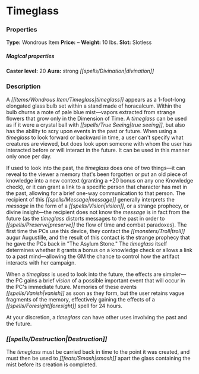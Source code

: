 ﻿---
Title: "Timeglass"
Type: "Wondrous Item"
Price: "–"
Weight: "10 lbs."
Slot: "Slotless"
Caster level: "20"
Aura: "strong divination"
Description: |
  "A _timeglass_ appears as a 1-foot-long elongated glass bulb set within a stand made of horacalcum. Within the bulb churns a mote of pale blue mist—vapors extracted from strange flowers that grow only in the Dimension of Time. A _timeglass_ can be used as if it were a _crystal ball_ with _true seeing_, but also has the ability to scry upon events in the past or future. When using a _timeglass_ to look forward or backward in time, a user can't specify what creatures are viewed, but does look upon someone with whom the user has interacted before or will interact in the future. It can be used in this manner only once per day.
  If used to look into the past, the _timeglass_ does one of two things—it can reveal to the viewer a memory that's been forgotten or put an old piece of knowledge into a new context (granting a +20 bonus on any one Knowledge check), or it can grant a link to a specific person that character has met in the past, allowing for a brief one-way communication to that person. The recipient of this message generally interprets the message in the form of a vision, or a strange prophecy, or divine insight—the recipient does not know the message is in fact from the future (as the _timeglass_ distorts messages to the past in order to preserve the flow of time and combat paradoxes). The first time the PCs use this device, they contact the troll augur Augustille, and the result of this contact is the strange prophecy that he gave the PCs back in "The Asylum Stone." The _timeglass_ itself determines whether it grants a bonus on a knowledge check or allows a link to a past mind—allowing the GM the chance to control how the artifact interacts with her campaign.
  When a _timeglass_ is used to look into the future, the effects are simpler—the PC gains a brief vision of a possible important event that will occur in the PC's immediate future. Memories of these events vanish as soon as they form, but the user retains vague fragments of the memory, effectively gaining the effects of a _foresight_ spell for 24 hours.
  At your discretion, a _timeglass_ can have other uses involving the past and the future."
Destruction: |
  "The _timeglass_ must be carried back in time to the point it was created, and must then be used to smash apart the glass containing the mist before its creation is completed."
Sources: "['Pathfinder #66: The Dead Heart of Xin']"
---

# Timeglass

### Properties

**Type:** Wondrous Item **Price:** – **Weight:** 10 lbs. **Slot:** Slotless

##### Magical properties

**Caster level:** 20 **Aura:** strong _[[spells/Divination|divination]]_

### Description

A _[[items/Wondrous Item/Timeglass|timeglass]]_ appears as a 1-foot-long elongated glass bulb set within a stand made of horacalcum. Within the bulb churns a mote of pale blue mist—vapors extracted from strange flowers that grow only in the Dimension of Time. A _timeglass_ can be used as if it were a crystal ball with _[[spells/True Seeing|true seeing]]_, but also has the ability to scry upon events in the past or future. When using a _timeglass_ to look forward or backward in time, a user can't specify what creatures are viewed, but does look upon someone with whom the user has interacted before or will interact in the future. It can be used in this manner only once per day.

If used to look into the past, the _timeglass_ does one of two things—it can reveal to the viewer a memory that's been forgotten or put an old piece of knowledge into a new context (granting a +20 bonus on any one Knowledge check), or it can grant a link to a specific person that character has met in the past, allowing for a brief one-way communication to that person. The recipient of this _[[spells/Message|message]]_ generally interprets the _message_ in the form of a _[[spells/Vision|vision]]_, or a strange prophecy, or divine insight—the recipient does not know the _message_ is in fact from the future (as the _timeglass_ distorts messages to the past in order to _[[spells/Preserve|preserve]]_ the flow of time and combat paradoxes). The first time the PCs use this device, they contact the _[[monsters/Troll|troll]]_ augur Augustille, and the result of this contact is the strange prophecy that he gave the PCs back in "The Asylum Stone." The _timeglass_ itself determines whether it grants a bonus on a knowledge check or allows a link to a past mind—allowing the GM the chance to control how the artifact interacts with her campaign.

When a _timeglass_ is used to look into the future, the effects are simpler—the PC gains a brief _vision_ of a possible important event that will occur in the PC's immediate future. Memories of these events _[[spells/Vanish|vanish]]_ as soon as they form, but the user retains vague fragments of the memory, effectively gaining the effects of a _[[spells/Foresight|foresight]]_ spell for 24 hours.

At your discretion, a _timeglass_ can have other uses involving the past and the future.

### _[[spells/Destruction|Destruction]]_

The _timeglass_ must be carried back in time to the point it was created, and must then be used to _[[feats/Smash|smash]]_ apart the glass containing the mist before its creation is completed.

